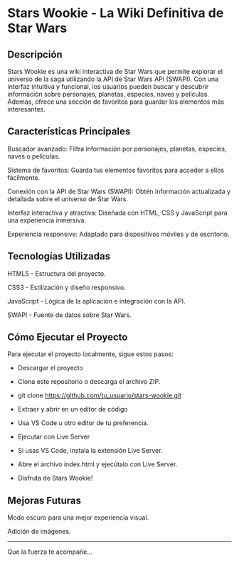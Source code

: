 # Stars Wookie - La Wiki Definitiva de Star Wars

## Descripción

Stars Wookie es una wiki interactiva de Star Wars que permite explorar el universo de la saga utilizando la API de Star Wars API (SWAPI). Con una interfaz intuitiva y funcional, los usuarios pueden buscar y descubrir información sobre personajes, planetas, especies, naves y películas. Además, ofrece una sección de favoritos para guardar los elementos más interesantes.

## Características Principales

Buscador avanzado: Filtra información por personajes, planetas, especies, naves o películas.

Sistema de favoritos: Guarda tus elementos favoritos para acceder a ellos fácilmente.

Conexión con la API de Star Wars (SWAPI): Obtén información actualizada y detallada sobre el universo de Star Wars.

Interfaz interactiva y atractiva: Diseñada con HTML, CSS y JavaScript para una experiencia inmersiva.

Experiencia responsive: Adaptado para dispositivos móviles y de escritorio.

## Tecnologías Utilizadas

HTML5 - Estructura del proyecto.

CSS3 - Estilización y diseño responsivo.

JavaScript - Lógica de la aplicación e integración con la API.

SWAPI - Fuente de datos sobre Star Wars.

## Cómo Ejecutar el Proyecto

Para ejecutar el proyecto localmente, sigue estos pasos:

- Descargar el proyecto

- Clona este repositorio o descarga el archivo ZIP.

- git clone https://github.com/tu_usuario/stars-wookie.git

- Extraer y abrir en un editor de código

- Usa VS Code u otro editor de tu preferencia.

- Ejecutar con Live Server

- Si usas VS Code, instala la extensión Live Server.

- Abre el archivo index.html y ejecútalo con Live Server.

- Disfruta de Stars Wookie!

## Mejoras Futuras

Modo oscuro para una mejor experiencia visual.

Adición de imágenes.

--------------------------
Que la fuerza te acompañe...
